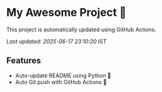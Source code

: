 # My Awesome Project 🚀

This project is automatically updated using GitHub Actions.

_Last updated: 2025-06-17 23:10:20 IST_

## Features
- Auto-update README using Python 🐍
- Auto Git push with GitHub Actions 🤖

